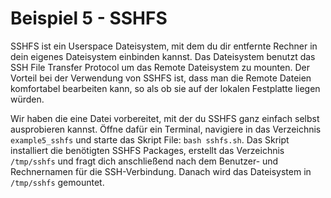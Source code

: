 # Beispiel 5 - SSHFS
SSHFS ist ein Userspace Dateisystem, mit dem du dir entfernte Rechner in dein eigenes Dateisystem einbinden kannst. Das Dateisystem benutzt das SSH File Transfer Protocol um das Remote Dateisystem zu mounten. Der Vorteil bei der Verwendung von SSHFS ist, dass man die Remote Dateien komfortabel bearbeiten kann, so als ob sie auf der lokalen Festplatte liegen würden.

Wir haben die eine Datei vorbereitet, mit der du SSHFS ganz einfach selbst ausprobieren kannst. Öffne dafür ein Terminal, navigiere in das Verzeichnis `example5_sshfs` und starte das Skript File: `bash sshfs.sh`.
Das Skript installiert die benötigten SSHFS Packages, erstellt das Verzeichnis `/tmp/sshfs` und fragt dich anschließend nach dem Benutzer- und Rechnernamen für die SSH-Verbindung. Danach wird das Dateisystem in `/tmp/sshfs` gemountet.
